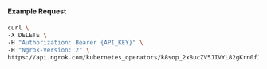 <!-- Code generated for API Clients. DO NOT EDIT. -->

#### Example Request

```bash
curl \
-X DELETE \
-H "Authorization: Bearer {API_KEY}" \
-H "Ngrok-Version: 2" \
https://api.ngrok.com/kubernetes_operators/k8sop_2x8ucZV5JIVYL82gKrn0fJty8zG
```
